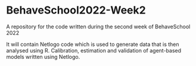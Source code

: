 # BehaveSchool2022-Week2
A repository for the code written during the second week of BehaveSchool 2022

It will contain Netlogo code which is used to generate data that is then analysed using R.
Calibration, estimation and validation of agent-based models written using Netlogo.
